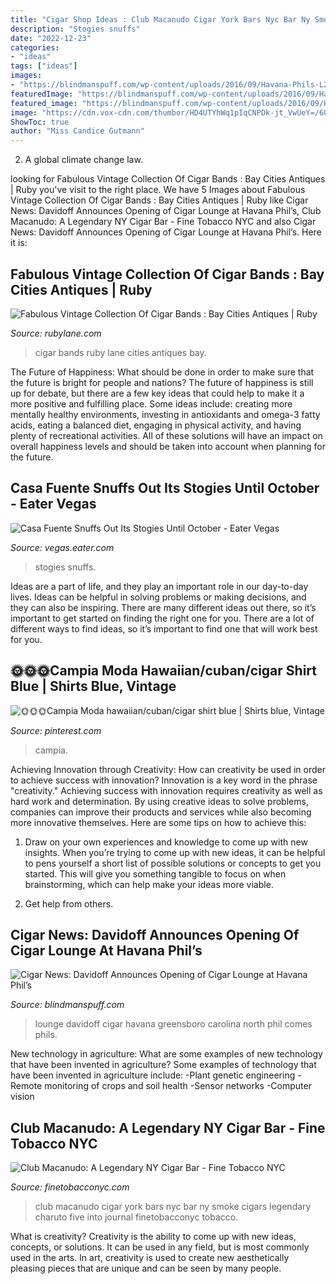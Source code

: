 ```yaml
---
title: "Cigar Shop Ideas : Club Macanudo Cigar York Bars Nyc Bar Ny Smoke Cigars Legendary Charuto Five Into Journal Finetobacconyc Tobacco"
description: "Stogies snuffs"
date: "2022-12-23"
categories:
- "ideas"
tags: ["ideas"]
images:
- "https://blindmanspuff.com/wp-content/uploads/2016/09/Havana-Phils-L2.jpg"
featuredImage: "https://blindmanspuff.com/wp-content/uploads/2016/09/Havana-Phils-L2.jpg"
featured_image: "https://blindmanspuff.com/wp-content/uploads/2016/09/Havana-Phils-L2.jpg"
image: "https://cdn.vox-cdn.com/thumbor/HD4UTYhWq1pIqCNPDk-jt_VwUeY=/60x0:769x532/1200x800/filters:focal(60x0:769x532)/cdn.vox-cdn.com/uploads/chorus_image/image/40406734/Casa_Fuente_9-29-2014_2.0.0.jpg"
ShowToc: true
author: "Miss Candice Gutmann"
---
```



2. A global climate change law.

	

		
looking for Fabulous Vintage Collection Of Cigar Bands : Bay Cities Antiques | Ruby you've visit to the right place. We have 5 Images about Fabulous Vintage Collection Of Cigar Bands : Bay Cities Antiques | Ruby like Cigar News: Davidoff Announces Opening of Cigar Lounge at Havana Phil’s, Club Macanudo: A Legendary NY Cigar Bar - Fine Tobacco NYC and also Cigar News: Davidoff Announces Opening of Cigar Lounge at Havana Phil’s. Here it is:
		
    
## Fabulous Vintage Collection Of Cigar Bands : Bay Cities Antiques | Ruby

<img loading=lazy src="https://cdn0.rubylane.com/_pod/item/560593/0081/Vintage-Collection-Cigar-Bands-full-4o-2048-72-r-ffffff-99abbc.jpg" onerror="this.onerror=null;this.src='https://tse3.mm.bing.net/th?id=OIP.kWJrbIfz9pZqnb0uFXs5jAHaJ4&amp;pid=15.1';" alt="Fabulous Vintage Collection Of Cigar Bands : Bay Cities Antiques | Ruby">

_Source: rubylane.com_

>cigar bands ruby lane cities antiques bay. 

	

The Future of Happiness: What should be done in order to make sure that the future is bright for people and nations?
The future of happiness is still up for debate, but there are a few key ideas that could help to make it a more positive and fulfilling place. Some ideas include: creating more mentally healthy environments, investing in antioxidants and omega-3 fatty acids, eating a balanced diet, engaging in physical activity, and having plenty of recreational activities. All of these solutions will have an impact on overall happiness levels and should be taken into account when planning for the future.

    
## Casa Fuente Snuffs Out Its Stogies Until October - Eater Vegas

<img loading=lazy src="https://cdn.vox-cdn.com/thumbor/HD4UTYhWq1pIqCNPDk-jt_VwUeY=/60x0:769x532/1200x800/filters:focal(60x0:769x532)/cdn.vox-cdn.com/uploads/chorus_image/image/40406734/Casa_Fuente_9-29-2014_2.0.0.jpg" onerror="this.onerror=null;this.src='https://tse3.mm.bing.net/th?id=OIP.koa5M1O8gSCKv05gz33KZwHaE8&amp;pid=15.1';" alt="Casa Fuente Snuffs Out Its Stogies Until October - Eater Vegas">

_Source: vegas.eater.com_

>stogies snuffs. 

	

Ideas are a part of life, and they play an important role in our day-to-day lives. Ideas can be helpful in solving problems or making decisions, and they can also be inspiring. There are many different ideas out there, so it’s important to get started on finding the right one for you. There are a lot of different ways to find ideas, so it’s important to find one that will work best for you.

    
## 🌞🌞🌞Campia Moda Hawaiian/cuban/cigar Shirt Blue | Shirts Blue, Vintage

<img loading=lazy src="https://i.pinimg.com/736x/0d/b4/16/0db4169d37d017a740c5017d2d6da1c4.jpg" onerror="this.onerror=null;this.src='https://tse4.mm.bing.net/th?id=OIP.RCW4uAJ4Gpaf2jTfW02e1QHaWO&amp;pid=15.1';" alt="🌞🌞🌞Campia Moda hawaiian/cuban/cigar shirt blue | Shirts blue, Vintage">

_Source: pinterest.com_

>campia. 

	

Achieving Innovation through Creativity: How can creativity be used in order to achieve success with innovation?
Innovation is a key word in the phrase "creativity." Achieving success with innovation requires creativity as well as hard work and determination. By using creative ideas to solve problems, companies can improve their products and services while also becoming more innovative themselves. Here are some tips on how to achieve this: 
1. Draw on your own experiences and knowledge to come up with new insights. When you’re trying to come up with new ideas, it can be helpful to pens yourself a short list of possible solutions or concepts to get you started. This will give you something tangible to focus on when brainstorming, which can help make your ideas more viable. 

2. Get help from others.

    
## Cigar News: Davidoff Announces Opening Of Cigar Lounge At Havana Phil’s

<img loading=lazy src="https://blindmanspuff.com/wp-content/uploads/2016/09/Havana-Phils-L2.jpg" onerror="this.onerror=null;this.src='https://tse3.mm.bing.net/th?id=OIP.-ZlDfVwCDlXePSCn_kg0QAHaFj&amp;pid=15.1';" alt="Cigar News: Davidoff Announces Opening of Cigar Lounge at Havana Phil’s">

_Source: blindmanspuff.com_

>lounge davidoff cigar havana greensboro carolina north phil comes phils. 

	

New technology in agriculture: What are some examples of new technology that have been invented in agriculture?
Some examples of technology that have been invented in agriculture include:
-Plant genetic engineering
-Remote monitoring of crops and soil health 
-Sensor networks 
-Computer vision

    
## Club Macanudo: A Legendary NY Cigar Bar - Fine Tobacco NYC

<img loading=lazy src="https://finetobacconyc.com/wp-content/uploads/2012/09/club-macanudo1.jpeg" onerror="this.onerror=null;this.src='https://tse4.mm.bing.net/th?id=OIP.5Hag9BGGb13Xf5ptSENKYAHaE8&amp;pid=15.1';" alt="Club Macanudo: A Legendary NY Cigar Bar - Fine Tobacco NYC">

_Source: finetobacconyc.com_

>club macanudo cigar york bars nyc bar ny smoke cigars legendary charuto five into journal finetobacconyc tobacco. 

	

What is creativity?
Creativity is the ability to come up with new ideas, concepts, or solutions. It can be used in any field, but is most commonly used in the arts. In art, creativity is used to create new aesthetically pleasing pieces that are unique and can be seen by many people.

